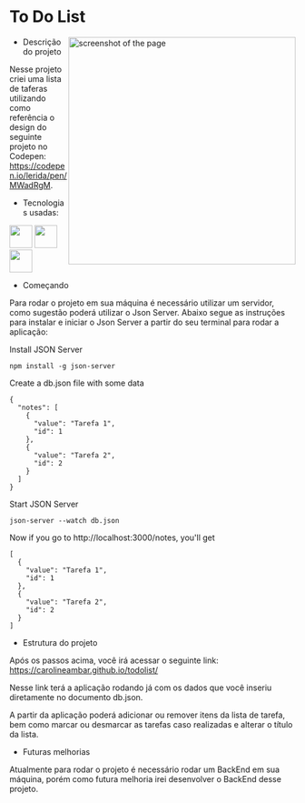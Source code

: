 # To Do List
<img align="right" alt="screenshot of the page" src="https://user-images.githubusercontent.com/91106093/179757940-f32b1dc2-0ad8-4c48-b635-c52482854362.png" width="400px" />

- Descrição do projeto

Nesse projeto criei uma lista de taferas utilizando como referência o design do seguinte projeto no Codepen: https://codepen.io/lerida/pen/MWadRgM.

- Tecnologias usadas:

<img src="https://cdn.jsdelivr.net/gh/devicons/devicon/icons/html5/html5-original-wordmark.svg" width="40" height="40" /> <img src="https://cdn.jsdelivr.net/gh/devicons/devicon/icons/css3/css3-original-wordmark.svg" width="40" height="40" /> <img src="https://cdn.jsdelivr.net/gh/devicons/devicon/icons/javascript/javascript-original.svg" width="40" height="40" />

- Começando 

Para rodar o projeto em sua máquina é necessário utilizar um servidor, como sugestão poderá utilizar o Json Server. Abaixo segue as instruções para instalar e iniciar o Json Server a partir do seu terminal para rodar a aplicação:

Install JSON Server

```
npm install -g json-server
```

Create a db.json file with some data

```
{
  "notes": [
    {
      "value": "Tarefa 1",
      "id": 1
    },
    {
      "value": "Tarefa 2",
      "id": 2
    }
  ]
}
```

Start JSON Server

```
json-server --watch db.json
```

Now if you go to http://localhost:3000/notes, you'll get

```
[
  {
    "value": "Tarefa 1",
    "id": 1
  },
  {
    "value": "Tarefa 2",
    "id": 2
  }
]
```

- Estrutura do projeto

Após os passos acima, você irá acessar o seguinte link: https://carolineambar.github.io/todolist/

Nesse link terá a aplicação rodando já com os dados que você inseriu diretamente no documento db.json.

A partir da aplicação poderá adicionar ou remover itens da lista de tarefa, bem como marcar ou desmarcar as tarefas caso realizadas e alterar o título da lista.

- Futuras melhorias 

Atualmente para rodar o projeto é necessário rodar um BackEnd em sua máquina, porém como futura melhoria irei desenvolver o BackEnd desse projeto.

